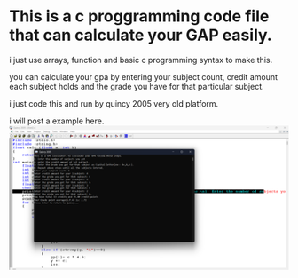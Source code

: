 # This is a c proggramming code file that can calculate your GAP easily.
 i just use arrays, function and basic c programming syntax to make this.

 you can calculate your gpa by entering your subject count, credit amount each subject holds and the grade you have for that particular subject.

 i just code this and run by quincy 2005 very old platform.
 
 i will post a example here.
 ![demo](demo.png)
